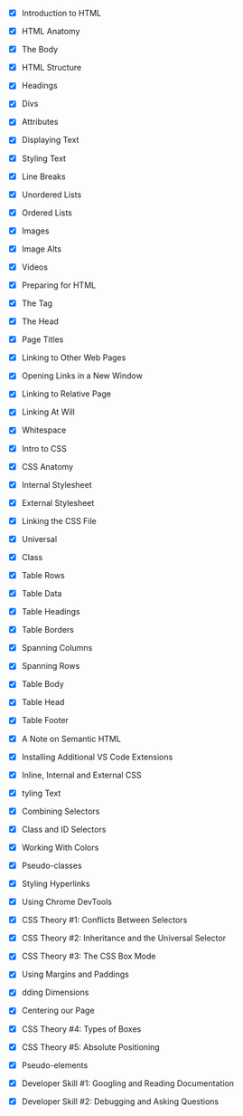 - [x] Introduction to HTML
- [x] HTML Anatomy
- [x] The Body
- [x] HTML Structure
- [x] Headings
- [x] Divs
- [x] Attributes
- [x] Displaying Text
- [x] Styling Text
- [x] Line Breaks
- [x] Unordered Lists
- [x] Ordered Lists
- [x] Images
- [x] Image Alts
- [x] Videos
- [x] Preparing for HTML
- [x] The <html> Tag
- [x] The Head
- [x] Page Titles
- [x] Linking to Other Web Pages
- [x] Opening Links in a New Window
- [x] Linking to Relative Page
- [x] Linking At Will
- [x] Whitespace
- [x] Intro to CSS
- [x] CSS Anatomy
- [x] Internal Stylesheet
- [x] External Stylesheet
- [x] Linking the CSS File
- [x] Universal
- [x] Class
- [x] Table Rows
- [x] Table Data
- [x] Table Headings
- [x] Table Borders
- [x] Spanning Columns
- [x] Spanning Rows
- [x] Table Body
- [x] Table Head
- [x] Table Footer
- [x] A Note on Semantic HTML
- [x] Installing Additional VS Code Extensions
- [x] Inline, Internal and External CSS
- [x] tyling Text
- [x] Combining Selectors
- [x] Class and ID Selectors
- [x] Working With Colors
- [x] Pseudo-classes
- [x] Styling Hyperlinks
- [x] Using Chrome DevTools
- [x] CSS Theory #1: Conflicts Between Selectors
- [x] CSS Theory #2: Inheritance and the Universal Selector
- [x] CSS Theory #3: The CSS Box Mode
- [x] Using Margins and Paddings
- [x] dding Dimensions
- [x] Centering our Page
- [x] CSS Theory #4: Types of Boxes
- [x] CSS Theory #5: Absolute Positioning
- [x] Pseudo-elements
- [x] Developer Skill #1: Googling and Reading Documentation
- [x] Developer Skill #2: Debugging and Asking Questions




















